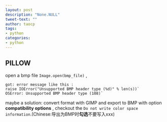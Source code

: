 ```yaml
---
layout: post
description: "None.NULL"
tweet-text: ""
author: taocp
tags:
- python
categories:
- python
---
```


PILLOW
-------

open a bmp file `Image.open(bmp_file)` , 


    got: error message like this : 
    raise IOError("Unsupported BMP header type (%d)" % len(s))`
    OSError: Unsupported BMP header type (108)`

maybe a solution: convert format with GIMP and export to BMP with option **compatibility options** , checkout the `Do not write color space information`.(Chinese:导出为BMP时**勾选**不要写入xxx)
